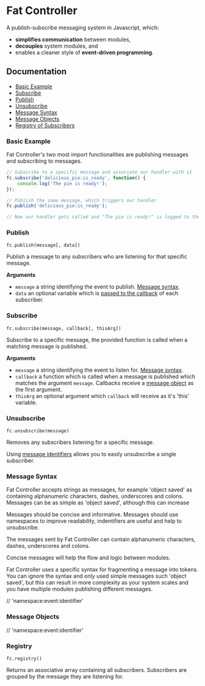 Fat Controller
==================================================

A publish-subscribe messaging system in Javascript, which:

- **simplifies communication** between modules,  
- **decouples** system modules, and  
- enables a cleaner style of **event-driven programming**.


Documentation
--------------------------------------------------

- [Basic Example](#basic-example)  
- [Subscribe](#subscribe)  
- [Publish](#publish)  
- [Unsubscribe](#unsubscribe)  
- [Message Syntax](#message-syntax)  
- [Message Objects](#message-objects)  
- [Registry of Subscribers](#registry)  


### Basic Example

Fat Controller's two most import functionalities are publishing messages and 
subscribing to messages.

```javascript
// Subscribe to a specific message and associate our handler with it
fc.subscribe('delicious_pie:is_ready', function() { 
    console.log('The pie is ready!'); 
});

// Publish the same message, which triggers our handler
fc.publish('delicious_pie:is_ready');

// Now our handler gets called and "The pie is ready!" is logged to the console
```


### Publish

``fc.publish(message[, data])``

Publish a message to any subscribers who are listening for that specific 
message.

**Arguments**
- ``message`` a string identifying the event to publish. [Message syntax](#message-syntax).
- ``data`` an optional variable which is [passed to the callback](#message-objects) of each subscriber.


### Subscribe

``fc.subscribe(message, callback[, thisArg])``

Subscribe to a specific message, the provided function is called when a matching message is published.

**Arguments**
- ``message`` a string identifying the event to listen for. [Message syntax](#message-syntax).
- ``callback`` a function which is called when a message is published which matches
  the argument ``message``. Callbacks receive a [message object](#message-objects) as the first argument.
- ``thisArg`` an optional argument which ``callback`` will receive as it's 'this' variable.


### Unsubscribe

``fc.unsubscribe(message)``

Removes any subscribers listening for a specific message.

Using [message identifiers](#message-syntax) allows you to easily unsubscribe a single subscriber.


### Message Syntax

Fat Controller accepts strings as messages, for example 'object saved' as containing alphanumeric characters, dashes, underscores and colons.
Messages can be as simple as 'object saved', although this can increase 

Messages should be concise and informative.
Messages should use namespaces to improve readability, indentifiers are useful and help to unsubscribe.

The messages sent by Fat Controller can contain alphanumeric characters, dashes, underscores and colons. 

Concise messages will help the flow and logic between modules.

Fat Controller uses a specific syntax for fragmenting a message into tokens. You can ignore the syntax
and only used simple messages such 'object saved', but this can result in more complexity as your
system scales and you have multiple modules publishing different messages.

// 	'namespace:event:identifier'


### Message Objects

//   'namespace:event:identifier'


### Registry

``fc.registry()``

Returns an associative array containing all subscribers. Subscribers are grouped 
by the message they are listening for.
